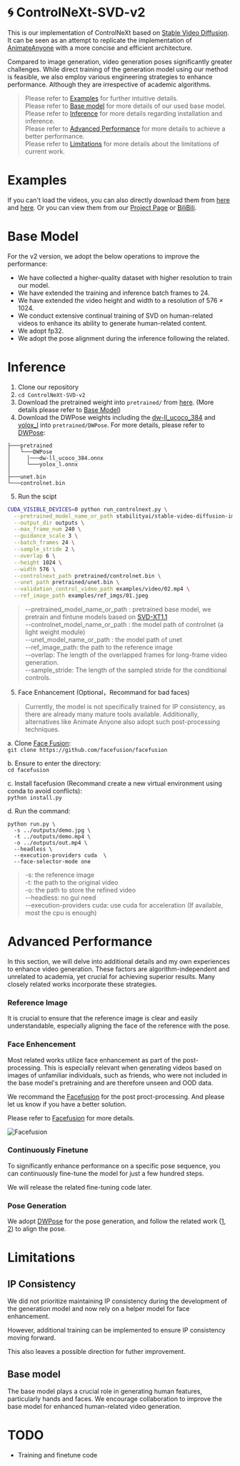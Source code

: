 # 🌀 ControlNeXt-SVD-v2

This is our implementation of ControlNeXt based on [Stable Video Diffusion](https://huggingface.co/stabilityai/stable-video-diffusion-img2vid-xt-1-1). It can be seen as an attempt to replicate the implementation of [AnimateAnyone](https://github.com/HumanAIGC/AnimateAnyone) with a more concise and efficient architecture.

Compared to image generation, video generation poses significantly greater challenges. While direct training of the generation model using our method is feasible, we also employ various engineering strategies to enhance performance. Although they are irrespective of academic algorithms.


> Please refer to [Examples](#examples) for further intuitive details.\
> Please refer to [Base model](#base-model) for more details of our used base model. \
> Please refer to [Inference](#inference) for more details regarding installation and inference.\
> Please refer to [Advanced Performance](#advanced-performance) for more details to achieve a better performance.\
> Please refer to [Limitations](#limitations) for more details about the limitations of current work.

# Examples
If you can't load the videos, you can also directly download them from [here](examples/demos) and [here](examples/video).
Or you can view them from our [Project Page](https://pbihao.github.io/projects/controlnext/index.html) or [BiliBili](https://www.bilibili.com/video/BV1wJYbebEE7/?buvid=YC4E03C93B119ADD4080B0958DE73F9DDCAC&from_spmid=dt.dt.video.0&is_story_h5=false&mid=y82Gz7uArS6jTQ6zuqJj3w%3D%3D&p=1&plat_id=114&share_from=ugc&share_medium=iphone&share_plat=ios&share_session_id=4E5549FC-0710-4030-BD2C-CDED80B46D08&share_source=WEIXIN&share_source=weixin&share_tag=s_i&timestamp=1723123770&unique_k=XLZLhCq&up_id=176095810&vd_source=3791450598e16da25ecc2477fc7983db).


# Base Model

For the v2 version, we adopt the below operations to improve the performance:
* We have collected a higher-quality dataset with higher resolution to train our model.
* We have extended the training and inference batch frames to 24.
* We have extended the video height and width to a resolution of 576 × 1024.
* We conduct extensive continual training of SVD on human-related videos to enhance its ability to generate human-related content.
* We adopt fp32.
* We adopt the pose alignment during the inference following the related.

# Inference

1. Clone our repository
2. `cd ControlNeXt-SVD-v2`
3. Download the pretrained weight into `pretrained/` from [here](https://huggingface.co/Pbihao/ControlNeXt/tree/main/ControlNeXt-SVD/v2). (More details please refer to [Base Model](#base-model))
4. Download the DWPose weights including the [dw-ll_ucoco_384](https://drive.google.com/file/d/12L8E2oAgZy4VACGSK9RaZBZrfgx7VTA2/view?usp=sharing) and [yolox_l](https://drive.google.com/file/d/1w9pXC8tT0p9ndMN-CArp1__b2GbzewWI/view?usp=sharing) into `pretrained/DWPose`. For more details, please refer to [DWPose](https://github.com/IDEA-Research/DWPose):
```
├───pretrained
│   └───DWPose
│     │───dw-ll_ucoco_384.onnx
│     └───yolox_l.onnx
│
├───unet.bin
└───controlnet.bin
```
5. Run the scipt

```bash
CUDA_VISIBLE_DEVICES=0 python run_controlnext.py \
  --pretrained_model_name_or_path stabilityai/stable-video-diffusion-img2vid-xt-1-1 \
  --output_dir outputs \
  --max_frame_num 240 \
  --guidance_scale 3 \
  --batch_frames 24 \
  --sample_stride 2 \
  --overlap 6 \
  --height 1024 \
  --width 576 \
  --controlnext_path pretrained/controlnet.bin \
  --unet_path pretrained/unet.bin \
  --validation_control_video_path examples/video/02.mp4 \
  --ref_image_path examples/ref_imgs/01.jpeg
```

> --pretrained_model_name_or_path : pretrained base model, we pretrain and fintune models based on [SVD-XT1.1](https://huggingface.co/stabilityai/stable-video-diffusion-img2vid-xt-1-1)\
> --controlnet_model_name_or_path : the model path of controlnet (a light weight module) \
> --unet_model_name_or_path : the model path of unet \
> --ref_image_path: the path to the reference image \
> --overlap: The length of the overlapped frames for long-frame video generation. \
> --sample_stride: The length of the sampled stride for the conditional controls.

5. Face Enhancement (Optional，Recommand for bad faces)

> Currently, the model is not specifically trained for IP consistency, as there are already many mature tools available. Additionally, alternatives like Animate Anyone also adopt such post-processing techniques. 

a. Clone [Face Fusion](https://github.com/facefusion/facefusion): \
```git clone https://github.com/facefusion/facefusion```

b. Ensure to enter the directory:\
```cd facefusion```

c. Install facefusion (Recommand create a new virtual environment using conda to avoid conflicts):\
```python install.py```

d. Run the command:
```
python run.py \
  -s ../outputs/demo.jpg \
  -t ../outputs/demo.mp4 \
  -o ../outputs/out.mp4 \
  --headless \
  --execution-providers cuda  \
  --face-selector-mode one 
```

> -s: the reference image \
> -t: the path to the original video\
> -o: the path to store the refined video\
> --headless: no gui need\
> --execution-providers cuda: use cuda for acceleration (If available, most the cpu is enough)

# Advanced Performance
In this section, we will delve into additional details and my own experiences to enhance video generation. These factors are algorithm-independent and unrelated to academia, yet crucial for achieving superior results. Many closely related works incorporate these strategies.

### Reference Image

It is crucial to ensure that the reference image is clear and easily understandable, especially aligning the face of the reference with the pose.


### Face Enhencement

Most related works utilize face enhancement as part of the post-processing. This is especially relevant when generating videos based on images of unfamiliar individuals, such as friends, who were not included in the base model's pretraining and are therefore unseen and OOD data.

We recommand the [Facefusion](https://github.com/facefusion/facefusion
) for the post proct-processing. And please let us know if you have a better solution.

Please refer to [Facefusion](https://github.com/facefusion/facefusion
) for more details.

![Facefusion](examples/facefusion/facefusion.jpg)


### Continuously Finetune

To significantly enhance performance on a specific pose sequence, you can continuously fine-tune the model for just a few hundred steps. 

We will release the related fine-tuning code later.

### Pose Generation

We adopt [DWPose](https://github.com/IDEA-Research/DWPose) for the pose generation, and follow the related work ([1](https://humanaigc.github.io/animate-anyone/), [2](https://tencent.github.io/MimicMotion/)) to align the pose.

# Limitations

## IP Consistency

We did not prioritize maintaining IP consistency during the development of the generation model and now rely on a helper model for face enhancement. 

However, additional training can be implemented to ensure IP consistency moving forward.

This also leaves a possible direction for futher improvement.

## Base model

The base model plays a crucial role in generating human features, particularly hands and faces. We encourage collaboration to improve the base model for enhanced human-related video generation.

# TODO

* Training and finetune code
